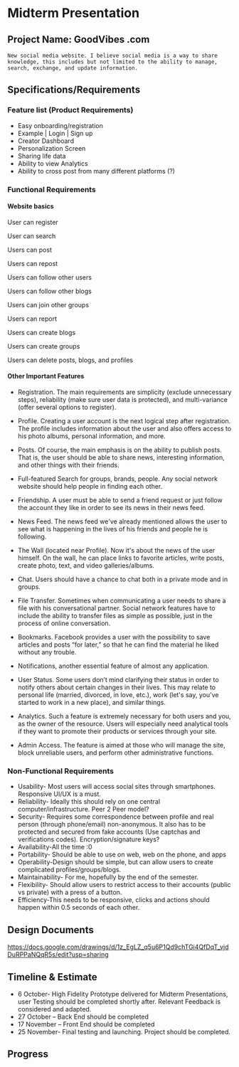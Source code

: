 # Midterm Presentation

## Project Name: GoodVibes .com
    
    New social media website. I believe social media is a way to share knowledge, this includes but not limited to the ability to manage, search, exchange, and update information. 

## Specifications/Requirements

### Feature list (Product Requirements)

- Easy onboarding/registration
- 	Example | Login | Sign up
-	Creator Dashboard
-	Personalization Screen
-	Sharing life data
-	Ability to view Analytics
-	Ability to cross post from many different platforms (?)

### Functional Requirements

#### Website basics

User can register 

User can search

Users can post

Users can repost

Users can follow other users

Users can follow other blogs 

Users can join other groups	

Users can report

Users can create blogs

Users can create groups

Users can delete posts, blogs, and profiles

#### Other Important Features

-	Registration. The main requirements are simplicity (exclude unnecessary steps), reliability (make sure user data is protected), and multi-variance (offer several options to register).

-	Profile. Creating a user account is the next logical step after registration. The profile includes information about the user and also offers access to his photo albums, personal information, and more.

-	Posts. Of course, the main emphasis is on the ability to publish posts. That is, the user should be able to share news, interesting information, and other things with their friends.

-	Full-featured Search for groups, brands, people. Any social network website should help people in finding each other. 

-	Friendship. A user must be able to send a friend request or just follow the account they like in order to see its news in their news feed.

-	News Feed. The news feed we've already mentioned allows the user to see what is happening in the lives of his friends and people he is following.

-	The Wall (located near Profile). Now it's about the news of the user himself. On the wall, he can place links to favorite articles, write posts, create photo, text, and video galleries/albums.

-	Chat. Users should have a chance to chat both in a private mode and in groups.

-	File Transfer. Sometimes when communicating a user needs to share a file with his conversational partner. Social network features have to include the ability to transfer files as simple as possible, just in the process of online conversation.

-	Bookmarks. Facebook provides a user with the possibility to save articles and posts “for later,” so that he can find the material he liked without any trouble.

-	Notifications, another essential feature of almost any application.

-	User Status. Some users don’t mind clarifying their status in order to notify others about certain changes in their lives. This may relate to personal life (married, divorced, in love, etc.), work (let's say, you've started to work in a new place), and similar things.

-	Analytics. Such a feature is extremely necessary for both users and you, as the owner of the resource. Users will especially need analytical tools if they want to promote their products or services through your site.

-	Admin Access. The feature is aimed at those who will manage the site, block unreliable users, and perform other administrative functions.



### Non-Functional Requirements

-	Usability- Most users will access social sites through smartphones. Responsive UI/UX is a must.
-	Reliability- Ideally this should rely on one central computer/infrastructure. Peer 2 Peer model?
-	Security- Requires some correspondence between profile and real person (through phone/email) non-anonymous. It also has to be protected and secured from fake accounts (Use captchas and verifications codes). Encryption/signature keys? 
-	Availability-All the time :0
-	Portability- Should be able to use on web, web on the phone, and apps
-	Operability-Design should be simple, but can allow users to create complicated profiles/groups/blogs.
-	Maintainability- For me, hopefully by the end of the semester.
-	Flexibility- Should allow users to restrict access to their accounts (public vs private) with a press of a button.
-	Efficiency-This needs to be responsive, clicks and actions should happen within 0.5 seconds of each other.


## Design Documents

<https://docs.google.com/drawings/d/1z_EgLZ_q5u6P1Qd9chTGi4QfDqT_vjdDuRPPaNQqR5s/edit?usp=sharing>


## Timeline & Estimate

-	6 October- High Fidelity Prototype delivered for Midterm Presentations, user Testing should be completed shortly after. Relevant Feedback is considered and adapted.
-	27 October – Back End should be completed
-	17 November – Front End should be completed
-	25 November- Final testing and launching. Project should be completed.



## Progress